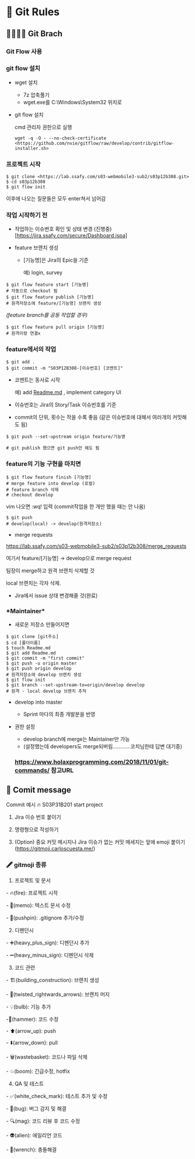 # :boxing_glove: Git Rules

## :family_man_woman_girl_girl: Git Brach

### Git Flow 사용

### **git flow 설치**

- wget 설치

  - 7z 압축풀기
  - wget.exe를 C:\Windows\System32 위치로

- git flow 설치

  cmd 관리자 권한으로 실행

  ```
  wget -q -O - --no-check-certificate <https://github.com/nvie/gitflow/raw/develop/contrib/gitflow-installer.sh>
  ```

### **프로젝트 시작**

```
$ git clone <https://lab.ssafy.com/s03-webmobile3-sub2/s03p12b308.git>
$ cd s03p12b308
$ git flow init
```

이후에 나오는 질문들은 모두 enter쳐서 넘어감

### **작업 시작하기 전**

- 작업하는 이슈번호 확인 및 상태 변경 (진행중) [https://jira.ssafy.com/secure/Dashboard.jspa]

- feature 브랜치 생성

  - [기능명]은 Jira의 Epic을 기준

    예) login, survey

```
$ git flow feature start [기능명]
# 자동으로 checkout 됨
$ git flow feature publish [기능명]
# 원격저장소에 feature/[기능명] 브랜치 생성
```

_(feature branch를 공동 작업할 경우)_

```
$ git flow feature pull origin [기능명]
# 원격이랑 연결x
```

### **feature에서의 작업**

```
$ git add .
$ git commit -m "S03P12B308-[이슈번호] [코멘트]"
```

- 코멘트는 동사로 시작

  예) add [Readme.md](http://readme.md/) , implement category UI

- 이슈번호는 Jira의 Story/Task 이슈번호를 기준

- commit의 단위, 횟수는 작을 수록 좋음 (같은 이슈번호에 대해서 여러개의 커밋해도 됨)

```
$ git push --set-upstream origin feature/기능명

# git publish 했으면 git push만 해도 됨
```

### **feature의 기능 구현을 마치면**

```
$ git flow feature finish [기능명]
# merge feature into develop (로컬)
# feature branch 삭제
# checkout develop
```

vim 나오면 :wq! 입력 (commit작업을 한 개만 했을 때는 안 나옴)

```
$ git push
# develop(local) -> develop(원격저장소)
```

- merge requests

https://lab.ssafy.com/s03-webmobile3-sub2/s03p12b308/merge_requests

여기서 feature/[기능명] → develop으로 merge request

팀장이 merge하고 원격 브랜치 삭제할 것

local 브랜치는 각자 삭제.

- Jira에서 issue 상태 변경해줄 것(완료)

### **\*Maintainer\***

- 새로운 저장소 만들어지면

```
$ git clone [git주소]
$ cd [폴더이름]
$ touch Readme.md
$ git add Readme.md
$ git commit -m "first commit"
$ git push -u origin master
$ git push origin develop
# 원격저장소에 develop 브랜치 생성
$ git flow init
$ git branch --set-upstream-to=origin/develop develop
# 원격 - local develop 브랜치 추적
```

- develop into master

  - Sprint 마다의 최종 개발분을 반영

- 권한 설정

  - develop branch에 merge는 Maintainer만 가능
  - (설정했는데 developers도 merge되버림............코치님한테 답변 대기중)

  ### https://www.holaxprogramming.com/2018/11/01/git-commands/ 참고URL

## :call_me_hand: Comit message

Commit 예시 :fire: S03P31B201 start project

1. Jira 이슈 번호 붙이기

2. 명령형으로 작성하기

3. (Option) 중요 커밋 메시지나 Jira 이슈가 없는 커밋 메세지는 앞에 emoji 붙이기(https://gitmoji.carloscuesta.me/)

### :fountain_pen: gitmoji 종류

1. 프로젝트 및 문서

\- :fire:(fire): 프로젝트 시작

\- :memo:(memo): 텍스트 문서 수정

\- :pushpin:(pushpin): .gitignore 추가/수정

2. 디펜던시

\- ➕(heavy_plus_sign): 디펜던시 추가

\- ➖(heavy_minus_sign): 디펜던시 삭제

3. 코드 관련

\- :building_construction:(building_construction): 브랜치 생성

\- :twisted_rightwards_arrows:(twisted_rightwards_arrows): 브랜치 머지

\- :bulb:(bulb): 기능 추가

\-:hammer:(hammer): 코드 수정

\- :arrow_up:(arrow_up): push

\- :arrow_down:(arrow_down): pull

\- :wastebasket:(wastebasket): 코드나 파일 삭제

\- :boom:(boom): 긴급수정, hotfix

4. QA 및 테스트

\- :white_check_mark:(white_check_mark): 테스트 추가 및 수정

\- :bug:(bug): 버그 감지 및 해결

\- :mag:(mag): 코드 리뷰 후 코드 수정

\- :alien:(alien): 에일리언 코드

\- :wrench:(wrench): 충돌해결

